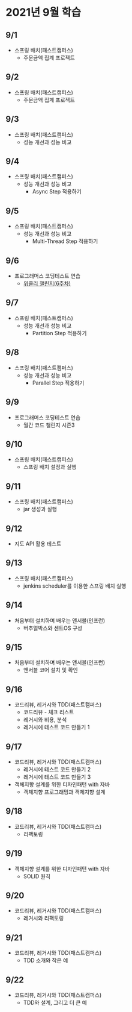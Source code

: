 # 2021년 9월 학습

## 9/1

- 스프링 배치(패스트캠퍼스)
  - 주문금액 집계 프로젝트

## 9/2

- 스프링 배치(패스트캠퍼스)
  - 주문금액 집계 프로젝트

## 9/3

- 스프링 배치(패스트캠퍼스)
  - 성능 개선과 성능 비교

## 9/4

- 스프링 배치(패스트캠퍼스)
  - 성능 개선과 성능 비교
    - Async Step 적용하기

## 9/5

- 스프링 배치(패스트캠퍼스)
  - 성능 개선과 성능 비교
    - Multi-Thread Step 적용하기

## 9/6

- 프로그래머스 코딩테스트 연습
  - [위클리 챌린지(6주차)](https://github.com/jsyang-dev/study-algorithm/tree/master/src/main/java/me/study/algorithm/programmers/challenge/weekly/week6)

## 9/7

- 스프링 배치(패스트캠퍼스)
  - 성능 개선과 성능 비교
    - Partition Step 적용하기

## 9/8

- 스프링 배치(패스트캠퍼스)
  - 성능 개선과 성능 비교
    - Parallel Step 적용하기

## 9/9

- 프로그래머스 코딩테스트 연습
  - 월간 코드 챌린지 시즌3

## 9/10

- 스프링 배치(패스트캠퍼스)
  - 스프링 배치 설정과 실행

## 9/11

- 스프링 배치(패스트캠퍼스)
  - jar 생성과 실행

## 9/12

- 지도 API 활용 테스트

## 9/13

- 스프링 배치(패스트캠퍼스)
  - jenkins scheduler를 이용한 스프링 배치 실행

## 9/14

- 처음부터 설치하며 배우는 앤서블(인프런)
  - 버추얼박스와 센트OS 구성

## 9/15

- 처음부터 설치하며 배우는 앤서블(인프런)
  - 앤서블 코어 설치 및 확인

## 9/16

- 코드리뷰, 레거시와 TDD(패스트캠퍼스)
  - 코드리뷰 - 체크 리스트
  - 레거시와 비용, 분석
  - 레거시에 테스트 코드 만들기 1

## 9/17

- 코드리뷰, 레거시와 TDD(패스트캠퍼스)
  - 레거시에 테스트 코드 만들기 2
  - 레거시에 테스트 코드 만들기 3
- 객체지향 설계를 위한 디자인패턴 with 자바
  - 객체지향 프로그래밍과 객체지향 설계

## 9/18

- 코드리뷰, 레거시와 TDD(패스트캠퍼스)
  - 리팩토링

## 9/19

- 객체지향 설계를 위한 디자인패턴 with 자바
  - SOLID 원칙

## 9/20

- 코드리뷰, 레거시와 TDD(패스트캠퍼스)
  - 레거시와 리팩토링

## 9/21

- 코드리뷰, 레거시와 TDD(패스트캠퍼스)
  - TDD 소개와 작은 예

## 9/22

- 코드리뷰, 레거시와 TDD(패스트캠퍼스)
  - TDD와 설계, 그리고 더 큰 예
  